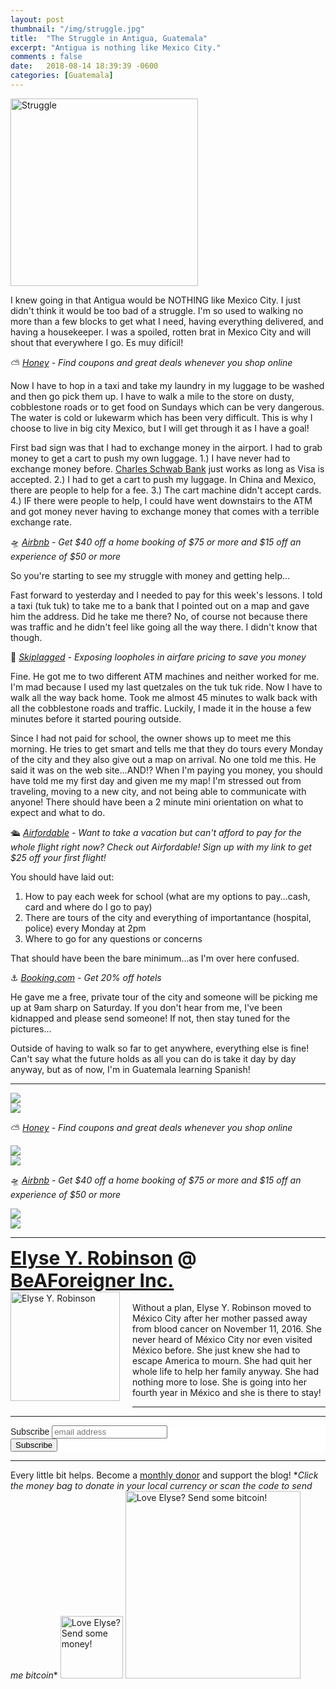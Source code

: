 ```yaml
---
layout: post
thumbnail: "/img/struggle.jpg"
title:  "The Struggle in Antigua, Guatemala"
excerpt: "Antigua is nothing like Mexico City."
comments : false
date:   2018-08-14 18:39:39 -0600
categories: [Guatemala]
---
```


<img src="/img/struggle.jpg" width="300" height="300" alt="Struggle">

I knew going in that Antigua would be NOTHING like Mexico City. I just didn't think it would be too bad of a struggle. I'm so used to walking no more than a few blocks to get what I need, having everything delivered, and having a housekeeper. I was a spoiled, rotten brat in Mexico City and will shout that everywhere I go. Es muy difícil!

⛅ <i><a href="https://joinhoney.com/ref/759tu9o" target="_blank">Honey</a> - Find coupons and great deals whenever you shop online</i><br>

Now I have to hop in a taxi and take my laundry in my luggage to be washed and then go pick them up. I have to walk a mile to the store on dusty, cobblestone roads or to get food on Sundays which can be very dangerous. The water is cold or lukewarm which has been very difficult. This is why I choose to live in big city Mexico, but I will get through it as I have a goal!

First bad sign was that I had to exchange money in the airport. I had to grab money to get a cart to push my own luggage. 1.) I have never had to exchange money before. <a href="https://elyserobinson.com/schwab" target="_blank">Charles Schwab Bank</a> just works as long as Visa is accepted. 2.) I had to get a cart to push my luggage. In China and Mexico, there are people to help for a fee. 3.) The cart machine didn't accept cards. 4.) IF there were people to help, I could have went downstairs to the ATM and got money never having to exchange money that comes with a terrible exchange rate.

🛸 <i><a href="https://www.airbnb.com/c/elyser93?currency=USD" target="_blank">Airbnb</a> - Get $40 off a home booking of $75 or more and $15 off an experience of $50 or more</i><br>

So you're starting to see my struggle with money and getting help...

Fast forward to yesterday and I needed to pay for this week's lessons. I told a taxi (tuk tuk) to take me to a bank that I pointed out on a map and gave him the address. Did he take me there? No, of course not because there was traffic and he didn't feel like going all the way there. I didn't know that though.

🎠 <i><a href="https://skiplagged.com/r/elyser" target="_blank">Skiplagged</a> - Exposing loopholes in airfare pricing to save you money</i><br>

Fine. He got me to two different ATM machines and neither worked for me. I'm mad because I used my last quetzales on the tuk tuk ride. Now I have to walk all the way back home. Took me almost 45 minutes to walk back with all the cobblestone roads and traffic. Luckily, I made it in the house a few minutes before it started pouring outside.

Since I had not paid for school, the owner shows up to meet me this morning. He tries to get smart and tells me that they do tours every Monday of the city and they also give out a map on arrival. No one told me this. He said it was on the web site...AND!? When I'm paying you money, you should have told me my first day and given me my map! I'm stressed out from traveling, moving to a new city, and not being able to communicate with anyone! There should have been a 2 minute mini orientation on what to expect and what to do.

🛳️ <i><a href="https://www.airfordable.com/referred?referrer=5a68bfc9535a390036c934f7" target="_blank">Airfordable</a> - Want to take a vacation but can't afford to pay for the whole flight right now? Check out Airfordable! Sign up with my link to get $25 off your first flight!</i><br>

You should have laid out:
<ol>
 	<li>How to pay each week for school (what are my options to pay...cash, card and where do I go to pay)</li>
 	<li>There are tours of the city and everything of importantance (hospital, police) every Monday at 2pm</li>
 	<li>Where to go for any questions or concerns</li>
</ol>
That should have been the bare minimum...as I'm over here confused.

⚓ <i><a href="https://www.booking.com/index.html?aid=1953880" target="_blank">Booking.com</a> - Get 20% off hotels</i><br>

He gave me a free, private tour of the city and someone will be picking me up at 9am sharp on Saturday. If you don't hear from me, I've been kidnapped and please send someone! If not, then stay tuned for the pictures...

Outside of having to walk so far to get anywhere, everything else is fine! Can't say what the future holds as all you can do is take it day by day anyway, but as of now, I'm in Guatemala learning Spanish!

<hr>

<picture>
  <source srcset="/img/guatemala pictures (1).webp" type="image/webp">
  <source srcset="/img/guatemala pictures (1).jpg" type="image/jpeg">
<img src="/img/guatemala pictures (1).jpg">
</picture>
<br>

<picture>
  <source srcset="/img/guatemala pictures (2).webp" type="image/webp">
  <source srcset="/img/guatemala pictures (2).jpg" type="image/jpeg">
<img src="/img/guatemala pictures (2).jpg">
</picture>
<br>

⛅ <i><a href="https://joinhoney.com/ref/759tu9o" target="_blank">Honey</a> - Find coupons and great deals whenever you shop online</i><br>

<picture>
  <source srcset="/img/guatemala pictures (3).webp" type="image/webp">
  <source srcset="/img/guatemala pictures (3).jpg" type="image/jpeg">
<img src="/img/guatemala pictures (3).jpg">
</picture>
<br>

<picture>
  <source srcset="/img/guatemala pictures (4).webp" type="image/webp">
  <source srcset="/img/guatemala pictures (4).jpg" type="image/jpeg">
<img src="/img/guatemala pictures (4).jpg">
</picture>
<br>

🛸 <i><a href="https://www.airbnb.com/c/elyser93?currency=USD" target="_blank">Airbnb</a> - Get $40 off a home booking of $75 or more and $15 off an experience of $50 or more</i><br>

<picture>
  <source srcset="/img/guatemala pictures (5).webp" type="image/webp">
  <source srcset="/img/guatemala pictures (5).jpg" type="image/jpeg">
<img src="/img/guatemala pictures (5).jpg">
</picture>
<br>

<picture>
  <source srcset="/img/guatemala pictures (6).webp" type="image/webp">
  <source srcset="/img/guatemala pictures (6).jpg" type="image/jpeg">
<img src="/img/guatemala pictures (6).jpg">
</picture>
<br>

<hr>

<div style="font-size: 30px; font-weight: bold;"><a href="https://elyserobinson.com" target="_blank">Elyse Y. Robinson</a> @ <a href="https://www.beaforeigner.com" target="_blank">BeAForeigner Inc.</a></div>
<div style="float: left; padding: 0 20px 20px 0;"><img src="/img/me86.gif" width="175" height="175" alt="Elyse Y. Robinson"></div>
<br>
Without a plan, Elyse Y. Robinson moved to México City after her mother passed away from blood cancer on November 11, 2016. She never heard of México City nor even visited México before. She just knew she had to escape America to mourn. She had quit her whole life to help her family anyway. She had nothing more to lose. She is going into her fourth year in México and she is there to stay!

<hr>

<div class="sharethis-inline-share-buttons"></div>

<hr>

<!-- Begin Mailchimp Signup Form -->
<link href="//cdn-images.mailchimp.com/embedcode/horizontal-slim-10_7.css" rel="stylesheet" type="text/css">
<style type="text/css">
	#mc_embed_signup{background:#fff; clear:left; font:14px Helvetica,Arial,sans-serif; width:100%;}
	/* Add your own Mailchimp form style overrides in your site stylesheet or in this style block.
	   We recommend moving this block and the preceding CSS link to the HEAD of your HTML file. */
</style>
<div id="mc_embed_signup">
<form action="https://elyserobinson.us14.list-manage.com/subscribe/post?u=d8681ae8829338461cc453b4a&amp;id=f1fd37520f" method="post" id="mc-embedded-subscribe-form" name="mc-embedded-subscribe-form" class="validate" target="_blank" novalidate>
    <div id="mc_embed_signup_scroll">
	<label for="mce-EMAIL">Subscribe</label>
	<input type="email" value="" name="EMAIL" class="email" id="mce-EMAIL" placeholder="email address" required>
    <!-- real people should not fill this in and expect good things - do not remove this or risk form bot signups-->
    <div style="position: absolute; left: -5000px;" aria-hidden="true"><input type="text" name="b_d8681ae8829338461cc453b4a_f1fd37520f" tabindex="-1" value=""></div>
    <div class="clear"><input type="submit" value="Subscribe" name="subscribe" id="mc-embedded-subscribe" class="button"></div>
    </div>
</form>
</div>

<!--End mc_embed_signup-->

<hr>

<div class="text-align: center">
Every little bit helps. Become a <a href="https://liberapay.com/elyserobinson" target="_blank">monthly donor</a> and support the blog! *<i>Click the money bag to donate in your local currency or scan the code to send me bitcoin</i>*
<a href="https://liberapay.com/elyserobinson" target="_blank"><img src="/img/419_money_bag_BTC_solid.gif" width="100" height="100" alt="Love Elyse? Send some money!"></a>

<picture>
  <source srcset="/img/bitcoin.webp" type="image/webp">
  <source srcset="/img/bitcoin.jpeg" type="image/jpeg">
  <img src="/img/bitcoin.jpeg" width="280" height="300" alt="Love Elyse? Send some bitcoin!">
</picture>
</div>
